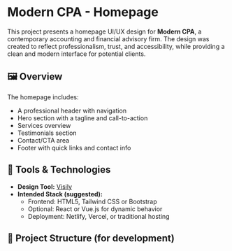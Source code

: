 # Modern CPA - Homepage

This project presents a homepage UI/UX design for **Modern CPA**, a contemporary accounting and financial advisory firm. The design was created to reflect professionalism, trust, and accessibility, while providing a clean and modern interface for potential clients.

## 🖼️ Overview

The homepage includes:
- A professional header with navigation
- Hero section with a tagline and call-to-action
- Services overview
- Testimonials section
- Contact/CTA area
- Footer with quick links and contact info

## 🔧 Tools & Technologies

- **Design Tool:** [Visily](https://visily.ai)
- **Intended Stack (suggested):**
  - Frontend: HTML5, Tailwind CSS or Bootstrap
  - Optional: React or Vue.js for dynamic behavior
  - Deployment: Netlify, Vercel, or traditional hosting

## 📁 Project Structure (for development)

